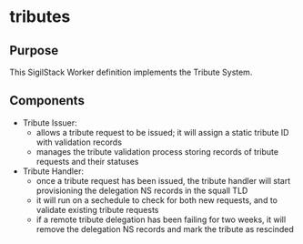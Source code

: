 # tributes

## Purpose

This SigilStack Worker definition implements the Tribute System.

## Components

- Tribute Issuer:
  - allows a tribute request to be issued; it will assign a static tribute ID with validation records
  - manages the tribute validation process storing records of tribute requests and their statuses
- Tribute Handler:
  - once a tribute request has been issued, the tribute handler will start provisioning the delegation NS records in the squall TLD
  - it will run on a sechedule to check for both new requests, and to validate existing tribute requests
  - if a remote tribute delegation has been failing for two weeks, it will remove the delegation NS records and mark the tribute as rescinded
